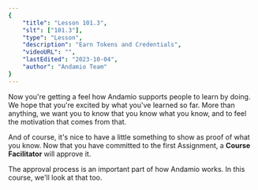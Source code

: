 ```yaml
---
{
    "title": "Lesson 101.3",
    "slt": ["101.3"],
    "type": "Lesson",
    "description": "Earn Tokens and Credentials",
    "videoURL": "",
    "lastEdited": "2023-10-04",
    "author": "Andamio Team"
}
---
```


Now you're getting a feel how Andamio supports people to learn by doing. We hope that you're excited by what you've learned so far. More than anything, we want you to know that you know what you know, and to feel the motivation that comes from that.

And of course, it's nice to have a little something to show as proof of what you know. Now that you have committed to the first Assignment, a **Course Facilitator** will approve it.

The approval process is an important part of how Andamio works. In this course, we'll look at that too.